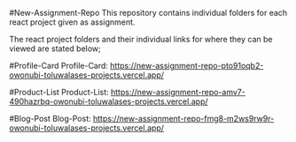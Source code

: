 #New-Assignment-Repo
This repository contains individual folders for each react project given as assignment.

The react project folders and their individual links for where they can be viewed are stated below;

#Profile-Card
Profile-Card: https://new-assignment-repo-pto91oqb2-owonubi-toluwalases-projects.vercel.app/

#Product-List
Product-List: https://new-assignment-repo-amv7-490hazrbq-owonubi-toluwalases-projects.vercel.app/

#Blog-Post
Blog-Post: https://new-assignment-repo-fmg8-m2ws9rw9r-owonubi-toluwalases-projects.vercel.app/
